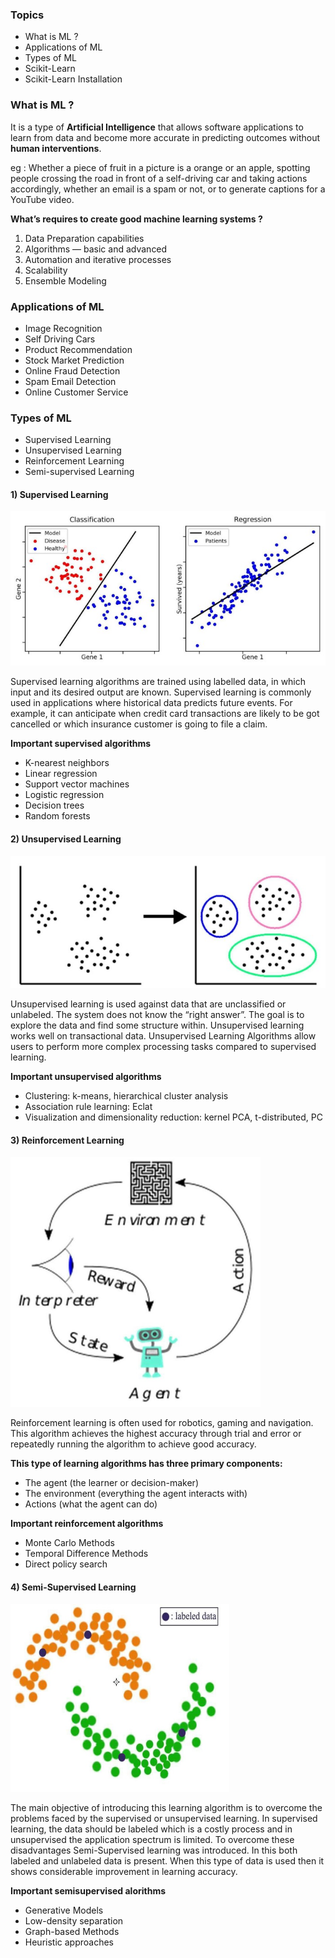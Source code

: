 ### Topics
  
- What is ML ?
- Applications of ML
- Types of ML
- Scikit-Learn
- Scikit-Learn Installation

### What is ML ?
  
It is a type of **Artificial Intelligence** that allows software applications to learn from data and become more accurate in predicting outcomes without **human interventions**.
  
eg : Whether a piece of fruit in a picture is a orange or an apple, spotting people crossing the road in front of a self-driving car and taking actions accordingly, whether an email is a spam or not, or to generate captions for a YouTube video.
  
**What’s requires to create good machine learning systems ?**
1) Data Preparation capabilities
2) Algorithms — basic and advanced
3) Automation and iterative processes
4) Scalability
5) Ensemble Modeling
  
### Applications of ML
  
- Image Recognition
- Self Driving Cars
- Product Recommendation
- Stock Market Prediction
- Online Fraud Detection
- Spam Email Detection
- Online Customer Service
  
### Types of ML
  
- Supervised Learning
- Unsupervised Learning
- Reinforcement Learning
- Semi-supervised Learning
  
#### 1) Supervised Learning
  
<img src=https://github.com/Amchuz/21-Days-Of-ML/blob/master/Day%201/Supervised%20Learning>
  
  
Supervised learning algorithms are trained using labelled data, in which input and its desired output are known. Supervised learning is commonly used in applications where historical data predicts future events. For example, it can anticipate when credit card transactions are likely to be got cancelled or which insurance customer is going to file a claim.
  
**Important supervised algorithms**
  
- K-nearest neighbors
- Linear regression
- Support vector machines
- Logistic regression
- Decision trees
- Random forests
  
#### 2) Unsupervised Learning
  
<img src=https://github.com/Amchuz/21-Days-Of-ML/blob/master/Day%201/Unsupervised%20Learning.jpeg>
  
Unsupervised learning is used against data that are unclassified or unlabeled. The system does not know the “right answer”. The goal is to explore the data and find some structure within. Unsupervised learning works well on transactional data. Unsupervised Learning Algorithms allow users to perform more complex processing tasks compared to supervised learning.
  
**Important unsupervised algorithms**

- Clustering: k-means, hierarchical cluster analysis
- Association rule learning: Eclat
- Visualization and dimensionality reduction: kernel PCA, t-distributed, PC
  
#### 3) Reinforcement Learning
  
<img src=https://github.com/Amchuz/21-Days-Of-ML/blob/master/Day%201/Reinforcement%20Learning.jpeg width="400" height="400">
  
Reinforcement learning is often used for robotics, gaming and navigation. This algorithm achieves the highest accuracy through trial and error or repeatedly running the algorithm to achieve good accuracy.
  
**This type of learning algorithms has three primary components:**
  
- The agent (the learner or decision-maker)
- The environment (everything the agent interacts with)
- Actions (what the agent can do)
  
**Important reinforcement algorithms**
  
- Monte Carlo Methods
- Temporal Difference Methods
- Direct policy search
  
#### 4) Semi-Supervised Learning
  
<img src=https://github.com/Amchuz/21-Days-Of-ML/blob/master/Day%201/Semi-supervised%20learning.jpeg width="350" height="300">
 
The main objective of introducing this learning algorithm is to overcome the problems faced by the supervised or unsupervised learning. In supervised learning, the data should be labeled which is a costly process and in unsupervised the application spectrum is limited. To overcome these disadvantages Semi-Supervised learning was introduced. In this both labeled and unlabeled data is present. When this type of data is used then it shows considerable improvement in learning accuracy.
  
**Important semisupervised alorithms**
  
- Generative Models
- Low-density separation
- Graph-based Methods
- Heuristic approaches
